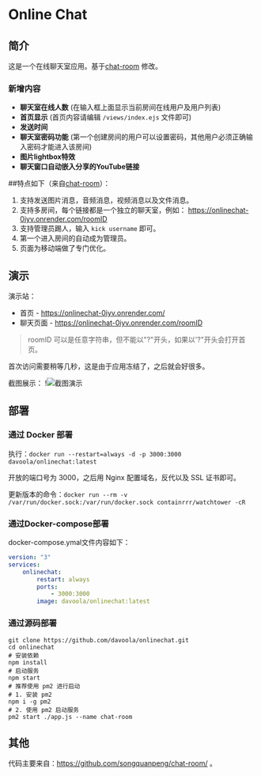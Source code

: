 
# Online Chat

## 简介
这是一个在线聊天室应用。基于[chat-room](https://github.com/songquanpeng/chat-room/) 修改。
### 新增内容
- **聊天室在线人数** (在输入框上面显示当前房间在线用户及用户列表)
- **首页显示** (首页内容请编辑 `/views/index.ejs` 文件即可)
- **发送时间** 
- **聊天室密码功能** (第一个创建房间的用户可以设置密码，其他用户必须正确输入密码才能进入该房间)
- **图片lightbox特效**
- **聊天窗口自动嵌入分享的YouTube链接**


##特点如下（来自[chat-room](https://github.com/songquanpeng/chat-room/)）：
1. 支持发送图片消息，音频消息，视频消息以及文件消息。
2. 支持多房间，每个链接都是一个独立的聊天室，例如： https://onlinechat-0iyv.onrender.com/roomID
3. 支持管理员踢人，输入 `kick username` 即可。
4. 第一个进入房间的自动成为管理员。
5. 页面为移动端做了专门优化。

## 演示

演示站： 
- 首页 - https://onlinechat-0iyv.onrender.com/
- 聊天页面 - https://onlinechat-0iyv.onrender.com/roomID
> roomID 可以是任意字符串，但不能以"?"开头，如果以'?"开头会打开首页。

首次访问需要稍等几秒，这是由于应用冻结了，之后就会好很多。

截图展示：
!![截图演示](https://github.com/davoola/onlinechat/assets/5195440/ad25ff93-43c4-4205-84ee-329e96cb7908)


## 部署

### 通过 Docker 部署
执行：`docker run --restart=always -d -p 3000:3000 davoola/onlinechat:latest`

开放的端口号为 3000，之后用 Nginx 配置域名，反代以及 SSL 证书即可。

更新版本的命令：`docker run --rm -v /var/run/docker.sock:/var/run/docker.sock containrrr/watchtower -cR`

### 通过Docker-compose部署
docker-compose.ymal文件内容如下：
```yml
version: "3"
services:
    onlinechat:
        restart: always
        ports:
            - 3000:3000
        image: davoola/onlinechat:latest
```

### 通过源码部署
```shell script
git clone https://github.com/davoola/onlinechat.git
cd onlinechat
# 安装依赖
npm install
# 启动服务
npm start
# 推荐使用 pm2 进行启动
# 1. 安装 pm2
npm i -g pm2
# 2. 使用 pm2 启动服务
pm2 start ./app.js --name chat-room
```

## 其他
代码主要来自：https://github.com/songquanpeng/chat-room/ 。

